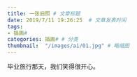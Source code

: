 ```yaml
---
title: 一张旧照 # 文章标题  
date: 2019/7/11 19:26:25  # 文章发表时间
tags:
- 插画#
categories: 插画# # 分类
thumbnail:  "/images/ai/01.jpg" # 略缩图
---
```

毕业旅行那天，我们笑得很开心。